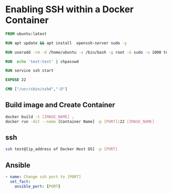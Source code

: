 # Enabling SSH within a Docker Container

```Dockerfile
FROM ubuntu:latest

RUN apt update && apt install  openssh-server sudo -y

RUN useradd -rm -d /home/ubuntu -s /bin/bash -g root -G sudo -u 1000 test 

RUN  echo 'test:test' | chpasswd

RUN service ssh start

EXPOSE 22

CMD ["/usr/sbin/sshd","-D"]
```
## Build image and Create Container
```sh
docker build -t [IMAGE_NAME] .
docker run -dit --name [Container Name] -p [PORT]:22 [IMAGE_NAME]

```
## ssh
```sh
ssh test@[ip_address of Docker Host OS] -p [PORT]

```
## Ansible
```yaml
- name: Change ssh port to [PORT]
  set_fact:
    ansible_port: [PORT]
```
